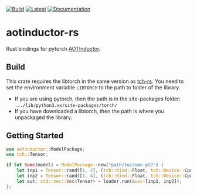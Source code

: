 [![Build](https://github.com/pierric/aotinductor-rs/actions/workflows/rust.yml/badge.svg)](https://github.com/pierric/aotinductor-rs/actions/workflows/rust.yml)
[![Latest](https://img.shields.io/crates/v/aotinductor.svg)](https://crates.io/crates/aotinductor)
[![Documentation](https://docs.rs/aotinductor/badge.svg)](https://docs.rs/aotinductor)

# aotinductor-rs

Rust bindings for pytorch [AOTInductor](https://pytorch.org/docs/main/torch.compiler_aot_inductor.html).

## Build

This crate requires the libtorch in the same version as [tch-rs](https://github.com/LaurentMazare/tch-rs). You need to set the environment variable `LIBTORCH` to the path to folder of the library.

- If you are using pytorch, then the path is in the site-packages folder: `.../lib/python3.xx/site-packages/torch/`
- If you have downloaded a libtorch, then the path is where you unpackaged the library.

## Getting Started

```rust
use aotinductor::ModelPackage;
use tch::Tensor;

if let Some(model) = ModelPackage::new("path/to/some.pt2") {
    let inp1 = Tensor::rand([1, 2], (tch::Kind::Float, tch::Device::Cpu));
    let inp2 = Tensor::rand([1, 4], (tch::Kind::Float, tch::Device::Cpu));
    let out: std::vec::Vec<Tensor> = loader.run(&vec![inp1, inp2]);
};
```
